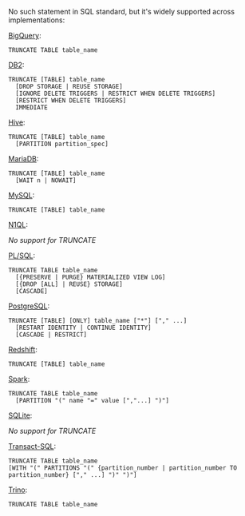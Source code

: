 No such statement in SQL standard, but it's widely supported across implementations:

[BigQuery][]:

    TRUNCATE TABLE table_name

[DB2][]:

    TRUNCATE [TABLE] table_name
      [DROP STORAGE | REUSE STORAGE]
      [IGNORE DELETE TRIGGERS | RESTRICT WHEN DELETE TRIGGERS]
      [RESTRICT WHEN DELETE TRIGGERS]
      IMMEDIATE

[Hive][]:

    TRUNCATE [TABLE] table_name
      [PARTITION partition_spec]

[MariaDB][]:

    TRUNCATE [TABLE] table_name
      [WAIT n | NOWAIT]

[MySQL][]:

    TRUNCATE [TABLE] table_name

[N1QL][]:

_No support for TRUNCATE_

[PL/SQL][]:

    TRUNCATE TABLE table_name
      [{PRESERVE | PURGE} MATERIALIZED VIEW LOG]
      [{DROP [ALL] | REUSE} STORAGE]
      [CASCADE]

[PostgreSQL][]:

    TRUNCATE [TABLE] [ONLY] table_name ["*"] ["," ...]
      [RESTART IDENTITY | CONTINUE IDENTITY]
      [CASCADE | RESTRICT]

[Redshift][]:

    TRUNCATE [TABLE] table_name

[Spark][]:

    TRUNCATE TABLE table_name
      [PARTITION "(" name "=" value [","...] ")"]

[SQLite][]:

_No support for TRUNCATE_

[Transact-SQL][]:

    TRUNCATE TABLE table_name
    [WITH "(" PARTITIONS "(" {partition_number | partition_number TO partition_number} ["," ...] ")" ")"]

[Trino][]:

    TRUNCATE TABLE table_name

[bigquery]: https://cloud.google.com/bigquery/docs/reference/standard-sql/dml-syntax#truncate_table_statement
[db2]: https://www.ibm.com/docs/en/db2/9.7?topic=statements-truncate
[hive]: https://cwiki.apache.org/confluence/display/Hive/LanguageManual+DDL#LanguageManualDDL-TruncateTable
[mariadb]: https://mariadb.com/kb/en/truncate-table/
[mysql]: https://dev.mysql.com/doc/refman/8.0/en/truncate-table.html
[n1ql]: https://docs.couchbase.com/server/current/n1ql/n1ql-language-reference/index.html
[pl/sql]: https://docs.oracle.com/en/database/oracle/oracle-database/19/sqlrf/TRUNCATE-TABLE.html
[postgresql]: https://www.postgresql.org/docs/current/sql-truncate.html
[redshift]: https://docs.aws.amazon.com/redshift/latest/dg/r_TRUNCATE.html
[spark]: https://spark.apache.org/docs/3.3.0/sql-ref-syntax-ddl-truncate-table.html
[sqlite]: https://www.sqlite.org/lang.html
[transact-sql]: https://docs.microsoft.com/en-us/sql/t-sql/statements/truncate-table-transact-sql?view=sql-server-ver16
[trino]: https://trino.io/docs/current/sql/truncate.html
